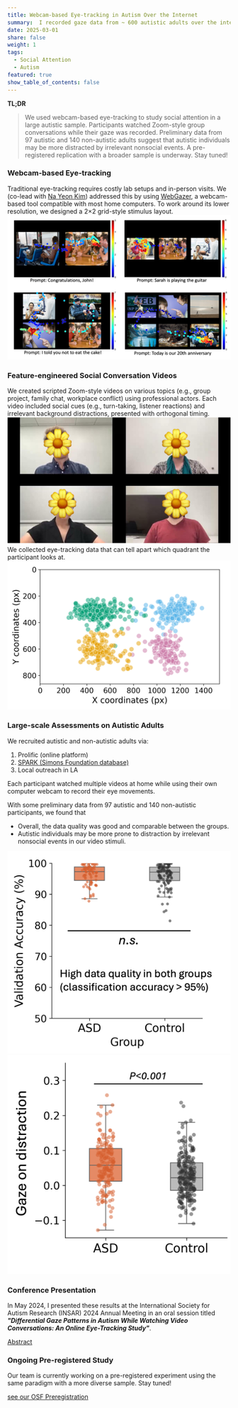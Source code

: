 ```yaml
---
title: Webcam-based Eye-tracking in Autism Over the Internet
summary:  I recorded gaze data from ~ 600 autistic adults over the internet while they watched several feature-engineered social conversation videos.
date: 2025-03-01
share: false
weight: 1
tags:
  - Social Attention
  - Autism
featured: true
show_table_of_contents: false
---
```

**TL;DR**

>We used webcam-based eye-tracking to study social attention in a large autistic sample. Participants watched Zoom-style group conversations while their gaze was recorded. Preliminary data from 97 autistic and 140 non-autistic adults suggest that autistic individuals may be more distracted by irrelevant nonsocial events.
A pre-registered replication with a broader sample is underway. Stay tuned!

### Webcam-based Eye-tracking
Traditional eye-tracking requires costly lab setups and in-person visits. We (co-lead with [Na Yeon Kim](https://nayeonckim.github.io/)) addressed this by using [WebGazer](https://webgazer.cs.brown.edu/), a webcam-based tool compatible with most home computers.
To work around its lower resolution, we designed a 2×2 grid-style stimulus layout.
![Testing the feasibility of grid style stimuli](webgazer_1.png "We tested the feasibilities of different grid layouts and decided to use the 2×2 layout")

### Feature-engineered Social Conversation Videos
We created scripted Zoom-style videos on various topics (e.g., group project, family chat, workplace conflict) using professional actors. Each video included social cues (e.g., turn-taking, listener reactions) and irrelevant background distractions, presented with orthogonal timing.
![Example video](webgazer_2.png "An example video stimuli, 4 people talk with each other")
We collected eye-tracking data that can tell apart which quadrant the participant looks at.
![Gaze distribution](webgazer_3.png "Example gaze from a participant, each color is a gaze quadrant.")

### Large-scale Assessments on Autistic Adults
We recruited autistic and non-autistic adults via:
1. Prolific (online platform)
2. [SPARK (Simons Foundation database)](https://sparkforautism.org/portal/homepage/)
3. Local outreach in LA

Each participant watched multiple videos at home while using their own computer webcam to record their eye movements.

With some preliminary data from 97 autistic and 140 non-autistic participants, we found that 
- Overall, the data quality was good and comparable between the groups.
- Autistic individuals may be more prone to distraction by irrelevant nonsocial events in our video stimuli. 

![Equally good data quality](webgazer_4.png "Data quality was good and comparable between the groups")
![More gaze on distractions](webgazer_5.png "The ASD group had more gaze at distractions")

### Conference Presentation
In May 2024, I presented these results at the International Society for Autism Research (INSAR) 2024 Annual Meeting in an oral session titled **_"Differential Gaze Patterns in Autism While Watching Video Conversations: An Online Eye-Tracking Study"_**. 

[Abstract](https://cdn.ymaws.com/www.autism-insar.org/resource/resmgr/docs/annualmeeting/abstract_book_2024.pdf)

### Ongoing Pre-registered Study
Our team is currently working on a pre-registered experiment using the same paradigm with a more diverse sample. Stay tuned! 

[see our OSF Preregistration](https://osf.io/xa5kd/) 
